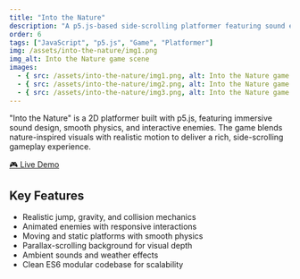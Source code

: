 ```yaml
---
title: "Into the Nature"
description: "A p5.js-based side-scrolling platformer featuring sound effects, enemies, moving platforms, and parallax scrolling."
order: 6
tags: ["JavaScript", "p5.js", "Game", "Platformer"]
img: /assets/into-the-nature/img1.png
img_alt: Into the Nature game scene
images:
  - { src: /assets/into-the-nature/img1.png, alt: Into the Nature game scene }
  - { src: /assets/into-the-nature/img2.png, alt: Into the Nature game scene }
  - { src: /assets/into-the-nature/img3.png, alt: Into the Nature game scene }
---
```


"Into the Nature" is a 2D platformer built with p5.js, featuring immersive sound design, smooth physics, and interactive enemies. The game blends nature-inspired visuals with realistic motion to deliver a rich, side-scrolling gameplay experience.

[🎮 Live Demo](https://asad-p5-platformer.netlify.app/)

## Key Features

- Realistic jump, gravity, and collision mechanics
- Animated enemies with responsive interactions
- Moving and static platforms with smooth physics
- Parallax-scrolling background for visual depth
- Ambient sounds and weather effects
- Clean ES6 modular codebase for scalability
